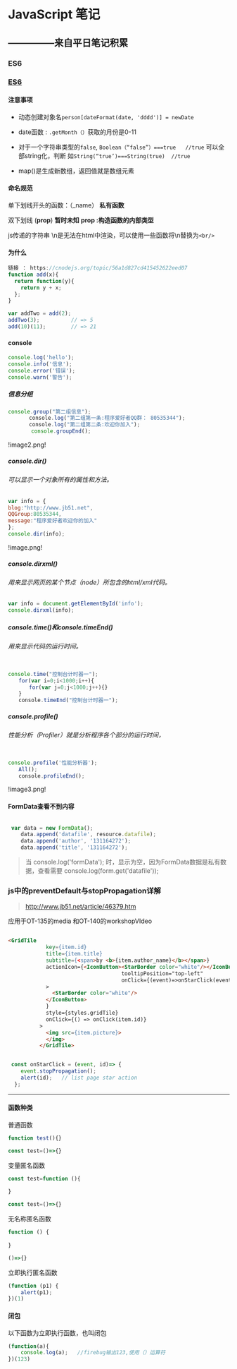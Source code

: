 
# JavaScript 笔记

## —————来自平日笔记积累

### ES6

### [ES6](es6.md)



#### 注意事项

- 动态创建对象名`person[dateFormat(date, 'dddd')] = newDate`



- date函数 :  `.getMonth（）`获取的月份是0-11


- 对于一个字符串类型的`false`,
`Boolean（“false”）===true   //true`
可以全部string化，判断
如`String(“true’)===String(true)  //true`

- map()是生成新数组，返回值就是数组元素



#### 命名规范

单下划线开头的函数：（_name）
**私有函数**

双下划线 (__prop__)
**暂时未知**
**__prop__ :构造函数的内部类型**

js传递的字符串  \n是无法在html中渲染，可以使用一些函数将\n替换为```<br/>```

#### 为什么
```javascript
链接 ： https://cnodejs.org/topic/56a1d827cd415452622eed07
function add(x){
  return function(y){
    return y + x;
  };
}

var addTwo = add(2);
addTwo(3);          // => 5
add(10)(11);        // => 21
```

#### console

```javascript
console.log('hello');
console.info('信息');
console.error('错误');
console.warn('警告');
```

##### 信息分组

```javascript
console.group("第二组信息");
　　　　console.log("第二组第一条:程序爱好者QQ群： 80535344");
　　　　console.log("第二组第二条:欢迎你加入");
　　    console.groupEnd();
```

 !image2.png!

##### console.dir()

###### 可以显示一个对象所有的属性和方法。

```javascript
var info = {
blog:"http://www.jb51.net",
QQGroup:80535344,
message:"程序爱好者欢迎你的加入"
};
console.dir(info);
```

 !image.png!

##### console.dirxml()

###### 用来显示网页的某个节点（node）所包含的html/xml代码。

```javascript
var info = document.getElementById('info');
console.dirxml(info);
```

##### console.time()和console.timeEnd()

###### 用来显示代码的运行时间。

 ```javascript

console.time("控制台计时器一");
　　for(var i=0;i<1000;i++){
　　　　for(var j=0;j<1000;j++){}
　　}
　　console.timeEnd("控制台计时器一");

```

##### console.profile()

###### 性能分析（Profiler）就是分析程序各个部分的运行时间，

```javascript

console.profile('性能分析器');
　　All();
　　console.profileEnd();

```

 !image3.png!

#### FormData查看不到内容

```javascript

 var data = new FormData();
    data.append('datafile', resource.datafile);
    data.append('author', '131164272');
    data.append('title', '131164272');

```


>当    console.log('formData'); 时，显示为空，因为FormData数据是私有数据，查看需要
> console.log(form.get('datafile'));

### js中的preventDefault与stopPropagation详解

> http://www.jb51.net/article/46379.htm

应用于OT-135的media 和OT-140的workshopVIdeo

```html

<GridTile
            key={item.id}
            title={item.title}
            subtitle={<span>by <b>{item.author_name}</b></span>}
            actionIcon={<IconButton><StarBorder color="white"/></IconButton>} tooltip="star tooltip"
                                    tooltipPosition="top-left"
                                    onClick={(event)=>onStarClick(event,item.id)}
            >
              <StarBorder color="white"/>
            </IconButton>
            }
            style={styles.gridTile}
            onClick={() => onClick(item.id)}
          >
            <img src={item.picture}>
            </img>
          </GridTile>
```

```javascript

 const onStarClick = (event, id)=> {
    event.stopPropagation();
    alert(id);   // list page star action
  };
```

************




#### 函数种类

普通函数
```javascript
function test(){}

const test=()=>{}
```

变量匿名函数
```javascript
const test=function (){
  
}

const test=()=>{}
```

无名称匿名函数
```javascript
function () {
  
}

()=>{}
```

立即执行匿名函数
```javascript
(function (p1) {
    alert(p1);
})(1)
```
#### 闭包  

以下函数为立即执行函数，也叫闭包
```javascript
(function(a){
    console.log(a);   //firebug输出123,使用（）运算符
})(123)
```
